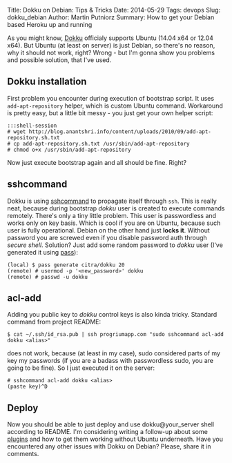 Title: Dokku on Debian: Tips &amp; Tricks
Date: 2014-05-29
Tags: devops
Slug: dokku_debian
Author: Martin Putniorz
Summary: How to get your Debian based Heroku up and running

As you might know, [Dokku](https://github.com/progrium/dokku) officialy supports Ubuntu (14.04 x64 or 12.04 x64). But Ubuntu (at least on server) is just Debian, so there's no reason, why it should not work, right? Wrong - but I'm gonna show you problems and possible solution, that I've used.

## Dokku installation

First problem you encounter during execution of bootstrap script. It uses ```add-apt-repository``` helper, which is custom Ubuntu command. Workaround is pretty easy, but a little bit messy - you just get your own helper script:

    :::shell-session
    # wget http://blog.anantshri.info/content/uploads/2010/09/add-apt-repository.sh.txt
    # cp add-apt-repository.sh.txt /usr/sbin/add-apt-repository
    # chmod o+x /usr/sbin/add-apt-repository

Now just execute bootstrap again and all should be fine. Right?

## sshcommand 

Dokku is using [sshcommand](https://github.com/progrium/sshcommand) to propagate itself through ```ssh```. This is really neat, because during bootstrap *dokku* user is created to execute commands remotely. There's only a tiny little problem. This user is passwordless and works only on key basis. Which is cool if you are on Ubuntu, because such user is fully operational. Debian on the other hand just **locks it**. Without password you are screwed even if you disable password auth through *secure shell*. Solution? Just add some random password to *dokku* user (I've generated it using [pass](http://www.passwordstore.org/)):

    (local) $ pass generate citra/dokku 20
    (remote) # usermod -p '<new_password>' dokku
    (remote) # passwd -u dokku

## acl-add 

Adding you public key to *dokku* control keys is also kinda tricky. Standard command from project README:

    $ cat ~/.ssh/id_rsa.pub | ssh progriumapp.com "sudo sshcommand acl-add dokku <alias>"

does not work, because (at least in my case), sudo considered parts of my key my passwords (if you are a badass with passwordless sudo, you are going to be fine). So I just executed it on the server:

    # sshcommand acl-add dokku <alias>
    (paste key)^D

## Deploy

Now you should be able to just deploy and use dokku@your_server shell according to README. I'm considering writing a follow-up about some [plugins](https://github.com/progrium/dokku/wiki/Plugins) and how to get them working without Ubuntu underneath. Have you encountered any other issues with Dokku on Debian? Please, share it in comments.  